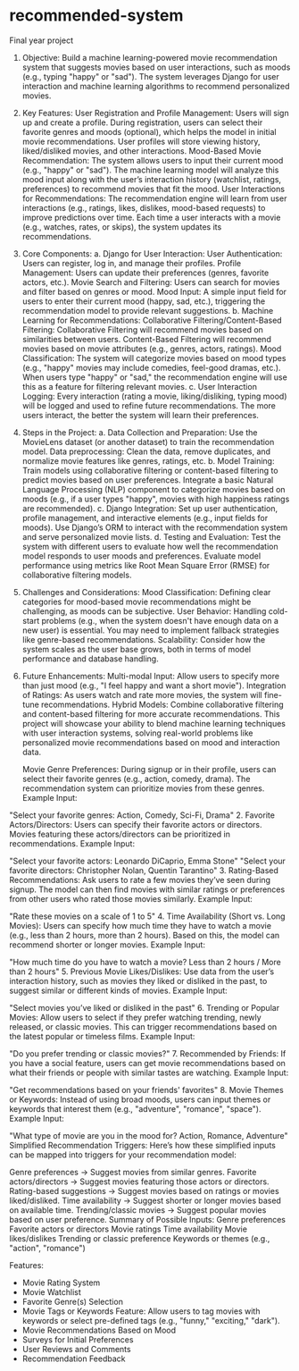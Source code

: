 # recommended-system

Final year project

1. Objective:
   Build a machine learning-powered movie recommendation system that suggests movies based on user interactions, such as moods (e.g., typing "happy" or "sad"). The system leverages Django for user interaction and machine learning algorithms to recommend personalized movies.

2. Key Features:
   User Registration and Profile Management:
   Users will sign up and create a profile.
   During registration, users can select their favorite genres and moods (optional), which helps the model in initial movie recommendations.
   User profiles will store viewing history, liked/disliked movies, and other interactions.
   Mood-Based Movie Recommendation:
   The system allows users to input their current mood (e.g., "happy" or "sad").
   The machine learning model will analyze this mood input along with the user’s interaction history (watchlist, ratings, preferences) to recommend movies that fit the mood.
   User Interactions for Recommendations:
   The recommendation engine will learn from user interactions (e.g., ratings, likes, dislikes, mood-based requests) to improve predictions over time.
   Each time a user interacts with a movie (e.g., watches, rates, or skips), the system updates its recommendations.
3. Core Components:
   a. Django for User Interaction:
   User Authentication: Users can register, log in, and manage their profiles.
   Profile Management: Users can update their preferences (genres, favorite actors, etc.).
   Movie Search and Filtering: Users can search for movies and filter based on genres or mood.
   Mood Input: A simple input field for users to enter their current mood (happy, sad, etc.), triggering the recommendation model to provide relevant suggestions.
   b. Machine Learning for Recommendations:
   Collaborative Filtering/Content-Based Filtering:
   Collaborative Filtering will recommend movies based on similarities between users.
   Content-Based Filtering will recommend movies based on movie attributes (e.g., genres, actors, ratings).
   Mood Classification:
   The system will categorize movies based on mood types (e.g., "happy" movies may include comedies, feel-good dramas, etc.).
   When users type "happy" or "sad," the recommendation engine will use this as a feature for filtering relevant movies.
   c. User Interaction Logging:
   Every interaction (rating a movie, liking/disliking, typing mood) will be logged and used to refine future recommendations.
   The more users interact, the better the system will learn their preferences.

4. Steps in the Project:
   a. Data Collection and Preparation:
   Use the MovieLens dataset (or another dataset) to train the recommendation model.
   Data preprocessing: Clean the data, remove duplicates, and normalize movie features like genres, ratings, etc.
   b. Model Training:
   Train models using collaborative filtering or content-based filtering to predict movies based on user preferences.
   Integrate a basic Natural Language Processing (NLP) component to categorize movies based on moods (e.g., if a user types "happy", movies with high happiness ratings are recommended).
   c. Django Integration:
   Set up user authentication, profile management, and interactive elements (e.g., input fields for moods).
   Use Django’s ORM to interact with the recommendation system and serve personalized movie lists.
   d. Testing and Evaluation:
   Test the system with different users to evaluate how well the recommendation model responds to user moods and preferences.
   Evaluate model performance using metrics like Root Mean Square Error (RMSE) for collaborative filtering models.

5. Challenges and Considerations:
   Mood Classification: Defining clear categories for mood-based movie recommendations might be challenging, as moods can be subjective.
   User Behavior: Handling cold-start problems (e.g., when the system doesn't have enough data on a new user) is essential. You may need to implement fallback strategies like genre-based recommendations.
   Scalability: Consider how the system scales as the user base grows, both in terms of model performance and database handling.

6. Future Enhancements:
   Multi-modal Input: Allow users to specify more than just mood (e.g., "I feel happy and want a short movie").
   Integration of Ratings: As users watch and rate more movies, the system will fine-tune recommendations.
   Hybrid Models: Combine collaborative filtering and content-based filtering for more accurate recommendations.
   This project will showcase your ability to blend machine learning techniques with user interaction systems, solving real-world problems like personalized movie recommendations based on mood and interaction data.

   Movie Genre Preferences:
   During signup or in their profile, users can select their favorite genres (e.g., action, comedy, drama).
   The recommendation system can prioritize movies from these genres.
   Example Input:

"Select your favorite genres: Action, Comedy, Sci-Fi, Drama" 2. Favorite Actors/Directors:
Users can specify their favorite actors or directors. Movies featuring these actors/directors can be prioritized in recommendations.
Example Input:

"Select your favorite actors: Leonardo DiCaprio, Emma Stone"
"Select your favorite directors: Christopher Nolan, Quentin Tarantino" 3. Rating-Based Recommendations:
Ask users to rate a few movies they’ve seen during signup. The model can then find movies with similar ratings or preferences from other users who rated those movies similarly.
Example Input:

"Rate these movies on a scale of 1 to 5" 4. Time Availability (Short vs. Long Movies):
Users can specify how much time they have to watch a movie (e.g., less than 2 hours, more than 2 hours). Based on this, the model can recommend shorter or longer movies.
Example Input:

"How much time do you have to watch a movie? Less than 2 hours / More than 2 hours" 5. Previous Movie Likes/Dislikes:
Use data from the user’s interaction history, such as movies they liked or disliked in the past, to suggest similar or different kinds of movies.
Example Input:

"Select movies you’ve liked or disliked in the past" 6. Trending or Popular Movies:
Allow users to select if they prefer watching trending, newly released, or classic movies. This can trigger recommendations based on the latest popular or timeless films.
Example Input:

"Do you prefer trending or classic movies?" 7. Recommended by Friends:
If you have a social feature, users can get movie recommendations based on what their friends or people with similar tastes are watching.
Example Input:

"Get recommendations based on your friends' favorites" 8. Movie Themes or Keywords:
Instead of using broad moods, users can input themes or keywords that interest them (e.g., "adventure", "romance", "space").
Example Input:

"What type of movie are you in the mood for? Action, Romance, Adventure"
Simplified Recommendation Triggers:
Here’s how these simplified inputs can be mapped into triggers for your recommendation model:

Genre preferences → Suggest movies from similar genres.
Favorite actors/directors → Suggest movies featuring those actors or directors.
Rating-based suggestions → Suggest movies based on ratings or movies liked/disliked.
Time availability → Suggest shorter or longer movies based on available time.
Trending/classic movies → Suggest popular movies based on user preference.
Summary of Possible Inputs:
Genre preferences
Favorite actors or directors
Movie ratings
Time availability
Movie likes/dislikes
Trending or classic preference
Keywords or themes (e.g., "action", "romance")

Features:

- Movie Rating System
- Movie Watchlist
- Favorite Genre(s) Selection
- Movie Tags or Keywords
  Feature: Allow users to tag movies with keywords or select pre-defined tags (e.g., "funny," "exciting," "dark").
- Movie Recommendations Based on Mood
- Surveys for Initial Preferences
- User Reviews and Comments
- Recommendation Feedback
